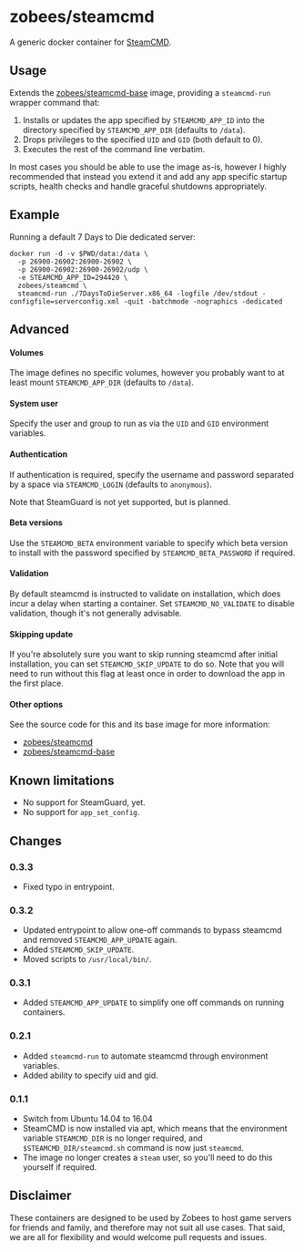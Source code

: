 # zobees/steamcmd

A generic docker container for [SteamCMD](https://developer.valvesoftware.com/wiki/SteamCMD).

## Usage

Extends the [zobees/steamcmd-base](https://github.com/zobees/docker-steamcmd-base) image, providing a `steamcmd-run` wrapper command that:

 1. Installs or updates the app specified by `STEAMCMD_APP_ID` into the directory specified by `STEAMCMD_APP_DIR` (defaults to `/data`).
 2. Drops privileges to the specified `UID` and `GID` (both default to 0).
 3. Executes the rest of the command line verbatim.

In most cases you should be able to use the image as-is, however I highly recommended that instead you extend it and add any app specific startup scripts, health checks and handle graceful shutdowns appropriately.

## Example

Running a default 7 Days to Die dedicated server:

```
docker run -d -v $PWD/data:/data \
  -p 26900-26902:26900-26902 \
  -p 26900-26902:26900-26902/udp \
  -e STEAMCMD_APP_ID=294420 \
  zobees/steamcmd \
  steamcmd-run ./7DaysToDieServer.x86_64 -logfile /dev/stdout -configfile=serverconfig.xml -quit -batchmode -nographics -dedicated
```

## Advanced

#### Volumes

The image defines no specific volumes, however you probably want to at least mount `STEAMCMD_APP_DIR` (defaults to `/data`).

#### System user

Specify the user and group to run as via the `UID` and `GID` environment variables.

#### Authentication

If authentication is required, specify the username and password separated by a space via `STEAMCMD_LOGIN` (defaults to `anonymous`).

Note that SteamGuard is not yet supported, but is planned.

#### Beta versions

Use the `STEAMCMD_BETA` environment variable to specify which beta version to install with the password specified by `STEAMCMD_BETA_PASSWORD` if required.

#### Validation

By default steamcmd is instructed to validate on installation, which does incur a delay when starting a container. Set `STEAMCMD_NO_VALIDATE` to disable validation, though it's not generally advisable.

#### Skipping update

If you're absolutely sure you want to skip running steamcmd after initial installation, you can set `STEAMCMD_SKIP_UPDATE` to do so. Note that you will need to run without this flag at least once in order to download the app in the first place.

#### Other options

See the source code for this and its base image for more information:

 * [zobees/steamcmd](https://github.com/zobees/docker-steamcmd)
 * [zobees/steamcmd-base](https://github.com/zobees/docker-steamcmd-base)

## Known limitations

 * No support for SteamGuard, yet.
 * No support for `app_set_config`.

## Changes

### 0.3.3

 * Fixed typo in entrypoint.

### 0.3.2

 * Updated entrypoint to allow one-off commands to bypass steamcmd and removed `STEAMCMD_APP_UPDATE` again.
 * Added `STEAMCMD_SKIP_UPDATE`.
 * Moved scripts to `/usr/local/bin/`.

### 0.3.1

 * Added `STEAMCMD_APP_UPDATE` to simplify one off commands on running containers.

### 0.2.1

 * Added `steamcmd-run` to automate steamcmd through environment variables.
 * Added ability to specify uid and gid.

### 0.1.1

 * Switch from Ubuntu 14.04 to 16.04
 * SteamCMD is now installed via apt, which means that the environment variable `STEAMCMD_DIR` is no longer required, and `$STEAMCMD_DIR/steamcmd.sh` command is now just `steamcmd`.
 * The image no longer creates a `steam` user, so you'll need to do this yourself if required.

## Disclaimer

These containers are designed to be used by Zobees to host game servers for friends and family, and therefore may not suit all use cases.  That said, we are all for flexibility and would welcome pull requests and issues.
